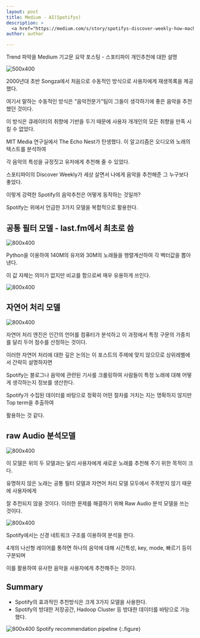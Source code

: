 ```yaml
---
layout: post
title: Medium - AI(Spotifys)
description: >
  <a href="https://medium.com/s/story/spotifys-discover-weekly-how-machine-learning-finds-your-new-music-19a41ab76efe">원문 링크 - Sophia Ciocca</a>
author: author

---
```


Trend 파악을 Medium 기고문 요약 포스팅 - 스포티파이 개인추천에 대한 설명

![500x400](https://cdn-images-1.medium.com/max/1600/0*zl0-pZtZzslGC-R8.)


2000년대 초반 Songza에서 처음으로 수동적인 방식으로 사용자에게 재생목록을 제공했다.

여기서 말하는 수동적인 방식은 "음악전문가"팀이 그들이 생각하기에 좋은 음악을 추천했던 것이다.

이 방식은 큐레이터의 취향에 기반을 두기 때문에 사용자 개개인의 모든 취향을 만족 시킬 수 없었다.

MIT Media 연구실에서 The Echo Nest가 탄생했다. 이 알고리즘은 오디오와 노래의 텍스트를 분석하여

각 음악의 특성을 규정짓고 유저에게 추천해 줄 수 있었다.

스포티파이의 Discover Weekly가 세상 살면서 나에게 음악을 추천해준 그 누구보다 좋았다.

이렇게 강력한 Spotify의 음악추천은 어떻게 동작하는 것일까?

Spotify는 위에서 언급한 3가지 모델을 복합적으로 활용한다.

## 공통 필터 모델 - last.fm에서 최초로 씀
![800x400](https://cdn-images-1.medium.com/max/1600/1*shZ8Pwo8_OqDw2Udjb12XA.png)

Python을 이용하여 140M의 유저와 30M의 노래들을 행렬계산하여 각 벡터값을 뽑아낸다.

이 값 자체는 의미가 없지만 비교를 함으로써 매우 유용하게 쓰인다.

![800x400](https://cdn-images-1.medium.com/max/1600/1*cs6FT4dt3sujiauIKF_HYg.png)


## 자연어 처리 모델
![800x400](https://cdn-images-1.medium.com/max/1600/0*NXVODvFr8yVL4_fv.)

자연어 처리 엔진은 인간의 언어를 컴퓨터가 분석하고 이 과정에서 특정 구문의 가중치를 달리 두어 점수를 산정하는 것이다.

이러한 자연어 처리에 대한 깊은 논의는 이 포스트의 주제에 맞지 않으므로 상위레벨에서 간략히 설명하자면

Spotify는 블로그나 음악에 관련된 기사를 크롤링하여 사람들이 특정 노래에 대해 어떻게 생각하는지 정보를 생산한다.

Spotify가 수집된 데이터를 바탕으로 정확히 어떤 절차를 거치는 지는 명확하지 않지만 Top term을 추출하여

활용하는 것 같다.


## raw Audio 분석모델
![800x400](https://cdn-images-1.medium.com/max/800/1*PgDq0T-0PpSd-huvTaZxkw.png)

이 모델은 위의 두 모델과는 달리 사용자에게 새로운 노래를 추천해 주기 위한 목적이 크다.

유명하지 않은 노래는 공통 필터 모델과 자연어 처리 모델 모두에서 주목받지 않기 때문에 사용자에게

잘 추천되지 않을 것이다. 이러한 문제를 해결하기 위해 Raw Audio 분석 모델을 쓰는 것이다.

![800x400](https://cdn-images-1.medium.com/max/1600/0*KS_nvbVyvOdQzjyI.)

Spotify에서는 신경 네트워크 구조를 이용하여 분석을 한다.

4개의 나선형 레이어를 통하면 하나의 음악에 대해 시간특성, key, mode, 빠르기 등이 구분되며

이를 활용하여 유사한 음악을 사용자에게 추천해주는 것이다.


## Summary

* Spotify의 효과적인 추천방식은 크게 3가지 모델을 사용한다.
* Spotify의 방대한 저장공간, Hadoop Cluster 등 방대한 데이터를 바탕으로 가능했다.

![800x400](https://cdn-images-1.medium.com/max/1600/1*kJTtf1i3W2VrWG782_gCFw.png)
Spotify recommendation pipeline
{:.figure}
